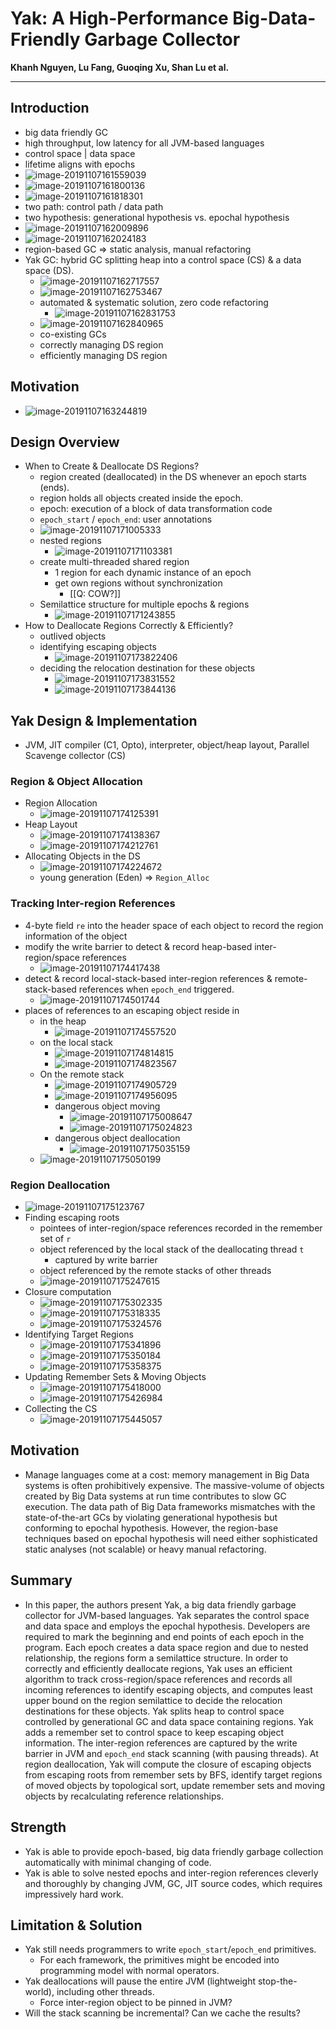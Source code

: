 # Yak: A High-Performance Big-Data-Friendly Garbage Collector  

**Khanh Nguyen, Lu Fang, Guoqing Xu, Shan Lu et al.**

---



## Introduction

* big data friendly GC
* high throughput, low latency for all JVM-based languages
* control space | data space
* lifetime aligns with epochs
* ![image-20191107161559039](D:\OneDrive\Pictures\Typora\image-20191107161559039.png)
* ![image-20191107161800136](D:\OneDrive\Pictures\Typora\image-20191107161800136.png)
* ![image-20191107161818301](D:\OneDrive\Pictures\Typora\image-20191107161818301.png)
* two path: control path / data path
* two hypothesis: generational hypothesis vs. epochal hypothesis
* ![image-20191107162009896](D:\OneDrive\Pictures\Typora\image-20191107162009896.png)
* ![image-20191107162024183](D:\OneDrive\Pictures\Typora\image-20191107162024183.png)
* region-based GC => static analysis, manual refactoring
* Yak GC: hybrid GC splitting heap into a control space (CS) & a data space (DS).
  * ![image-20191107162717557](D:\OneDrive\Pictures\Typora\image-20191107162717557.png)
  * ![image-20191107162753467](D:\OneDrive\Pictures\Typora\image-20191107162753467.png)
  * automated & systematic solution, zero code refactoring
    * ![image-20191107162831753](D:\OneDrive\Pictures\Typora\image-20191107162831753.png)
  * ![image-20191107162840965](D:\OneDrive\Pictures\Typora\image-20191107162840965.png)
  * co-existing GCs
  * correctly managing DS region
  * efficiently managing DS region



## Motivation

* ![image-20191107163244819](D:\OneDrive\Pictures\Typora\image-20191107163244819.png)



## Design Overview

* When to Create & Deallocate DS Regions?
  * region created (deallocated) in the DS whenever an epoch starts (ends).
  * region holds all objects created inside the epoch.
  * epoch: execution of a block of data transformation code
  * `epoch_start` / `epoch_end`: user annotations
  * ![image-20191107171005333](D:\OneDrive\Pictures\Typora\image-20191107171005333.png)
  * nested regions
    * ![image-20191107171103381](D:\OneDrive\Pictures\Typora\image-20191107171103381.png)
  * create multi-threaded shared region
    * 1 region for each dynamic instance of an epoch
    * get own regions without synchronization
      * [[Q: COW?]]
  * Semilattice structure for multiple epochs & regions
    * ![image-20191107171243855](D:\OneDrive\Pictures\Typora\image-20191107171243855.png)
* How to Deallocate Regions Correctly & Efficiently?
  * outlived objects
  * identifying escaping objects
    * ![image-20191107173822406](D:\OneDrive\Pictures\Typora\image-20191107173822406.png)
  * deciding the relocation destination for these objects
    * ![image-20191107173831552](D:\OneDrive\Pictures\Typora\image-20191107173831552.png)
    * ![image-20191107173844136](D:\OneDrive\Pictures\Typora\image-20191107173844136.png)

## Yak Design & Implementation

* JVM, JIT compiler (C1, Opto), interpreter, object/heap layout, Parallel Scavenge collector (CS)



### Region & Object Allocation

* Region Allocation
  * ![image-20191107174125391](D:\OneDrive\Pictures\Typora\image-20191107174125391.png)
* Heap Layout
  * ![image-20191107174138367](D:\OneDrive\Pictures\Typora\image-20191107174138367.png)
  * ![image-20191107174212761](D:\OneDrive\Pictures\Typora\image-20191107174212761.png)
* Allocating Objects in the DS
  * ![image-20191107174224672](D:\OneDrive\Pictures\Typora\image-20191107174224672.png)
  * young generation (Eden) => `Region_Alloc`



### Tracking Inter-region References

* 4-byte field `re` into the header space of each object to record the region information of the object
* modify the write barrier to detect & record heap-based inter-region/space references
  * ![image-20191107174417438](D:\OneDrive\Pictures\Typora\image-20191107174417438.png)
* detect & record local-stack-based inter-region references & remote-stack-based references when `epoch_end` triggered.
  * ![image-20191107174501744](D:\OneDrive\Pictures\Typora\image-20191107174501744.png)
* places of references to an escaping object reside in
  * in the heap
    * ![image-20191107174557520](D:\OneDrive\Pictures\Typora\image-20191107174557520.png)
  * on the local stack
    * ![image-20191107174814815](D:\OneDrive\Pictures\Typora\image-20191107174814815.png)
    * ![image-20191107174823567](D:\OneDrive\Pictures\Typora\image-20191107174823567.png)
  * On the remote stack
    * ![image-20191107174905729](D:\OneDrive\Pictures\Typora\image-20191107174905729.png)
    * ![image-20191107174956095](D:\OneDrive\Pictures\Typora\image-20191107174956095.png)
    * dangerous object moving
      * ![image-20191107175008647](D:\OneDrive\Pictures\Typora\image-20191107175008647.png)
      * ![image-20191107175024823](D:\OneDrive\Pictures\Typora\image-20191107175024823.png)
    * dangerous object deallocation
      * ![image-20191107175035159](D:\OneDrive\Pictures\Typora\image-20191107175035159.png)
  * ![image-20191107175050199](D:\OneDrive\Pictures\Typora\image-20191107175050199.png)



### Region Deallocation

* ![image-20191107175123767](D:\OneDrive\Pictures\Typora\image-20191107175123767.png)
* Finding escaping roots
  * pointees of inter-region/space references recorded in the remember set of `r`
  * object referenced by the local stack of the deallocating thread `t`
    * captured by write barrier
  * object referenced by the remote stacks of other threads
  * ![image-20191107175247615](D:\OneDrive\Pictures\Typora\image-20191107175247615.png)
* Closure computation
  * ![image-20191107175302335](D:\OneDrive\Pictures\Typora\image-20191107175302335.png)
  * ![image-20191107175318335](D:\OneDrive\Pictures\Typora\image-20191107175318335.png)
  * ![image-20191107175324576](D:\OneDrive\Pictures\Typora\image-20191107175324576.png)
* Identifying Target Regions
  * ![image-20191107175341896](D:\OneDrive\Pictures\Typora\image-20191107175341896.png)
  * ![image-20191107175350184](D:\OneDrive\Pictures\Typora\image-20191107175350184.png)
  * ![image-20191107175358375](D:\OneDrive\Pictures\Typora\image-20191107175358375.png)
* Updating Remember Sets & Moving Objects
  * ![image-20191107175418000](D:\OneDrive\Pictures\Typora\image-20191107175418000.png)
  * ![image-20191107175426984](D:\OneDrive\Pictures\Typora\image-20191107175426984.png)
* Collecting the CS
  * ![image-20191107175445057](D:\OneDrive\Pictures\Typora\image-20191107175445057.png)















## Motivation

* Manage languages come at a cost: memory management in Big Data systems is often prohibitively expensive. The massive-volume of objects created by Big Data systems at run time contributes to slow GC execution. The data path of Big Data frameworks mismatches with the state-of-the-art GCs by violating generational hypothesis but conforming to epochal hypothesis. However, the region-base techniques based on epochal hypothesis will need either sophisticated static analyses (not scalable) or heavy manual refactoring.

## Summary

* In this paper, the authors present Yak, a big data friendly garbage collector for JVM-based languages. Yak separates the control space and data space and employs the epochal hypothesis. Developers are required to mark the beginning and end points of each epoch in the program. Each epoch creates a data space region and due to nested relationship, the regions form a semilattice structure. In order to correctly and efficiently deallocate regions, Yak uses an efficient algorithm to track cross-region/space references and records all incoming references to identify escaping objects, and computes least upper bound on the region semilattice to decide the relocation destinations for these objects. Yak splits heap to control space controlled by generational GC and data space containing regions. Yak adds a remember set to control space to keep escaping object information. The inter-region references are captured by the write barrier in JVM and `epoch_end` stack scanning (with pausing threads). At region deallocation, Yak will compute the closure of escaping objects from escaping roots from remember sets by BFS, identify target regions of moved objects by topological sort, update remember sets and moving objects by recalculating reference relationships.

## Strength

* Yak is able to provide epoch-based, big data friendly garbage collection automatically with minimal changing of code.
* Yak is able to solve nested epochs and inter-region references cleverly and thoroughly by changing JVM, GC, JIT source codes, which requires impressively hard work.

## Limitation & Solution

* Yak still needs programmers to write `epoch_start`/`epoch_end` primitives.
  * For each framework, the primitives might be encoded into programming model with normal operators.
* Yak deallocations will pause the entire JVM (lightweight stop-the-world), including other threads.
  * Force inter-region object to be pinned in JVM?
* Will the stack scanning be incremental? Can we cache the results?

